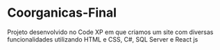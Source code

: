 # Coorganicas-Final
Projeto desenvolvido no Code XP em que criamos um site com diversas funcionalidades utilizando HTML e CSS, C#, SQL Server e React js
